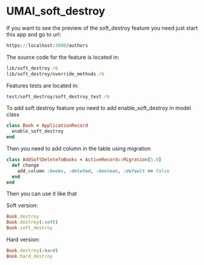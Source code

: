 # UMAI_soft_destroy

If you want to see the preview of the soft_destroy feature you need just start this app and go to url:
```ruby
https://localhost:3000/authors
```
The source code for the feature is located in:
```ruby
lib/soft_destroy.rb
lib/soft_destroy/override_methods.rb
```
Features tests are located in:
```ruby
test/soft_destroy/soft_destroy_test.rb
```
To add soft destroy feature you need to add enable_soft_destroy in model class
```ruby
class Book < ApplicationRecord
  enable_soft_destroy
end
```
Then you need to add column in the table using migration
```ruby
class AddSoftDeleteToBooks < ActiveRecord::Migration[5.0]
  def change
    add_column :books, :deleted, :boolean, :default => false
  end
end
```
Then you can use it like that

Soft version:
```ruby
Book.destroy
Book.destroy(:soft)
Book.soft_destroy
```

Hard version:
```ruby
Book.destroy(:hard)
Book.hard_destroy
```
